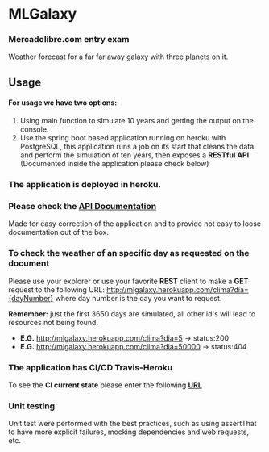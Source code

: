 # MLGalaxy
### Mercadolibre.com entry exam

Weather forecast for a far far away galaxy with three planets on it.

## Usage
#### For usage we have two options:

1. Using main function to simulate 10 years and getting the output on the console.
2. Use the spring boot based application running on heroku with PostgreSQL, this application runs a job on its start that cleans the data and perform the simulation of ten years, then exposes a **RESTful API** (Documented inside the application please check below)

### The application is deployed in heroku.

### Please check the [API Documentation](http://mlgalaxy.herokuapp.com/swagger-ui.html)
Made for easy correction of the application and to provide not easy to loose documentation out of the box.

### To check the weather of an specific day as requested on the document
Please use your explorer or use your favorite **REST** client to make a **GET** request to the following URL:
http://mlgalaxy.herokuapp.com/clima?dia={dayNumber} where day number is the day you want to request.

**Remember:** just the first 3650 days are simulated, all other id's will lead to resources not being found.

- **E.G.** http://mlgalaxy.herokuapp.com/clima?dia=5 -> status:200
- **E.G.** http://mlgalaxy.herokuapp.com/clima?dia=50000 -> status:404

### The application has CI/CD Travis-Heroku
To see the **CI current state** please enter the following **[URL](https://travis-ci.org/alan07sl/MLGalaxy)**

### Unit testing
Unit test were performed with the best practices, such as using assertThat to have more explicit failures, mocking dependencies and web requests, etc.

